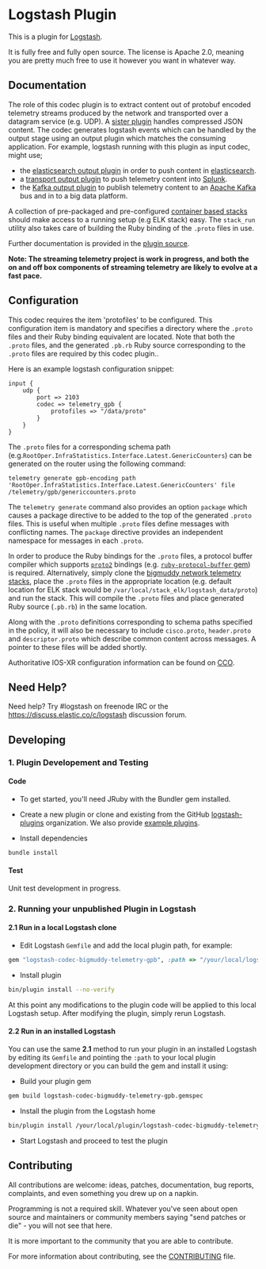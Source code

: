 # Logstash Plugin

This is a plugin for [Logstash](https://github.com/elasticsearch/logstash).

It is fully free and fully open source. The license is Apache 2.0, meaning you are pretty much free to use it however you want in whatever way.

## Documentation

The role of this codec plugin is to extract content out of protobuf encoded telemetry streams produced by the network and transported over a datagram service (e.g. UDP). A [sister plugin](https://github.com/cisco/logstash-codec-bigmuddy-network-telemetry) handles compressed JSON content. The codec generates logstash events which can be handled by the output stage using an output plugin which matches the consuming application. For example, logstash running with this plugin as input codec, might use;

- the [elasticsearch output plugin](https://github.com/logstash-plugins/logstash-output-elasticsearch) in order to push content in [elasticsearch](https://www.elastic.co/products/elasticsearch).
- a [transport output plugin](https://github.com/logstash-plugins/logstash-output-tcp) to push telemetry content into [Splunk](http://www.splunk.com/).
- the [Kafka output plugin](https://github.com/logstash-plugins/logstash-output-kafka) to publish telemetry content to an [Apache Kafka](http://kafka.apache.org/) bus and in to a big data platform.

A collection of pre-packaged and pre-configured [container based stacks](https://github.com/cisco/bigmuddy-network-telemetry-stacks) should make access to a running setup (e.g ELK stack) easy. The `stack_run` utility also takes care of building the Ruby binding of the `.proto` files in use.

Further documentation is provided in the [plugin source](/lib/logstash/codecs/telemetry_gpb.rb).

__Note: The streaming telemetry project is work in progress, and both the on and off box components of streaming telemetry are likely to evolve at a fast pace.__

## Configuration

This codec requires the item 'protofiles' to be configured. This configuration item is mandatory and specifies a directory where the `.proto` files and their Ruby binding equivalent are located. Note that both the `.proto` files, and the generated `.pb.rb` Ruby source corresponding to the `.proto` files are required by this codec plugin..

Here is an example logstash configuration snippet:

```
input {
    udp {
        port => 2103
        codec => telemetry_gpb {
            protofiles => "/data/proto"
        }
    }
}
```

The `.proto` files for a corresponding schema path (e.g.`RootOper.InfraStatistics.Interface.Latest.GenericCounters`) can be generated on the router using the following command:

```
telemetry generate gpb-encoding path 'RootOper.InfraStatistics.Interface.Latest.GenericCounters' file /telemetry/gpb/genericcounters.proto
```

The `telemetry generate` command also provides an option `package` which causes a package directive to be added to the top of the generated `.proto` files. This is useful when multiple `.proto` files define messages with conflicting names. The `package` directive provides an independent namespace for messages in each `.proto`.

In order to produce the Ruby bindings for the `.proto` files, a protocol buffer compiler which supports [`proto2`](https://developers.google.com/protocol-buffers/docs/reference/proto2-spec) bindings (e.g. [`ruby-protocol-buffer` gem](https://github.com/codekitchen/ruby-protocol-buffers)) is required. Alternatively, simply clone the [bigmuddy network telemetry stacks](https://github.com/cisco/bigmuddy-network-telemetry-stacks), place the `.proto` files in the appropriate location (e.g. default location for ELK stack would be `/var/local/stack_elk/logstash_data/proto`) and run the stack. This will compile the `.proto` files and place generated Ruby source (`.pb.rb`) in the same location.

Along with the `.proto` definitions corresponding to schema paths specified in the policy, it will also be necessary to include `cisco.proto`, `header.proto` and `descriptor.proto` which describe common content across messages. A pointer to these files will be added shortly.

Authoritative IOS-XR configuration information can be found on [CCO](http://www.cisco.com/c/en/us/products/ios-nx-os-software/ios-xr-software/index.html).

## Need Help?

Need help? Try #logstash on freenode IRC or the https://discuss.elastic.co/c/logstash discussion forum.

## Developing

### 1. Plugin Developement and Testing

#### Code
- To get started, you'll need JRuby with the Bundler gem installed.

- Create a new plugin or clone and existing from the GitHub [logstash-plugins](https://github.com/logstash-plugins) organization. We also provide [example plugins](https://github.com/logstash-plugins?query=example).

- Install dependencies
```sh
bundle install
```

#### Test

Unit test development in progress.

### 2. Running your unpublished Plugin in Logstash

#### 2.1 Run in a local Logstash clone

- Edit Logstash `Gemfile` and add the local plugin path, for example:
```ruby
gem "logstash-codec-bigmuddy-telemetry-gpb", :path => "/your/local/logstash-codec-bigmuddy-telemetry-gpb"
```
- Install plugin
```sh
bin/plugin install --no-verify
```

At this point any modifications to the plugin code will be applied to this local Logstash setup. After modifying the plugin, simply rerun Logstash.

#### 2.2 Run in an installed Logstash

You can use the same **2.1** method to run your plugin in an installed Logstash by editing its `Gemfile` and pointing the `:path` to your local plugin development directory or you can build the gem and install it using:

- Build your plugin gem
```sh
gem build logstash-codec-bigmuddy-telemetry-gpb.gemspec
```
- Install the plugin from the Logstash home
```sh
bin/plugin install /your/local/plugin/logstash-codec-bigmuddy-telemetry-gpb.gem
```
- Start Logstash and proceed to test the plugin

## Contributing

All contributions are welcome: ideas, patches, documentation, bug reports, complaints, and even something you drew up on a napkin.

Programming is not a required skill. Whatever you've seen about open source and maintainers or community members  saying "send patches or die" - you will not see that here.

It is more important to the community that you are able to contribute.

For more information about contributing, see the [CONTRIBUTING](https://github.com/elasticsearch/logstash/blob/master/CONTRIBUTING.md) file.